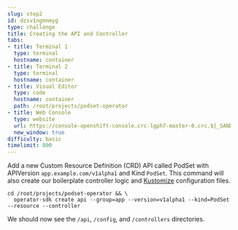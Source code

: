 ```yaml
---
slug: step2
id: dzsv1ngmnmyg
type: challenge
title: Creating the API and Controller
tabs:
- title: Terminal 1
  type: terminal
  hostname: container
- title: Terminal 2
  type: terminal
  hostname: container
- title: Visual Editor
  type: code
  hostname: container
  path: /root/projects/podset-operator
- title: Web Console
  type: website
  url: https://console-openshift-console.crc-lgph7-master-0.crc.${_SANDBOX_ID}.instruqt.io
  new_window: true
difficulty: basic
timelimit: 800
---
```

Add a new Custom Resource Definition (CRD) API called PodSet with APIVersion `app.example.com/v1alpha1` and Kind `PodSet`. This command will also create our boilerplate controller logic and [Kustomize](https://kustomize.io) configuration files.

```
cd /root/projects/podset-operator && \
  operator-sdk create api --group=app --version=v1alpha1 --kind=PodSet --resource --controller
```

We should now see the `/api`, `/config`, and `/controllers` directories.
